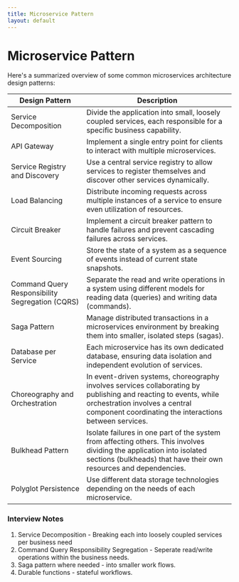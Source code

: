 ```yaml
---
title: Microservice Pattern
layout: default
---
```

# Microservice Pattern
 
Here's a summarized overview of some common microservices architecture design patterns:

| Design Pattern | Description |
|-|-|
| Service Decomposition | Divide the application into small, loosely coupled services, each responsible for a specific business capability. |
| API Gateway | Implement a single entry point for clients to interact with multiple microservices. |
| Service Registry and Discovery | Use a central service registry to allow services to register themselves and discover other services dynamically. |
| Load Balancing | Distribute incoming requests across multiple instances of a service to ensure even utilization of resources. |
| Circuit Breaker | Implement a circuit breaker pattern to handle failures and prevent cascading failures across services. |
| Event Sourcing | Store the state of a system as a sequence of events instead of current state snapshots. |
| Command Query Responsibility Segregation (CQRS) | Separate the read and write operations in a system using different models for reading data (queries) and writing data (commands). |
| Saga Pattern | Manage distributed transactions in a microservices environment by breaking them into smaller, isolated steps (sagas). |
| Database per Service | Each microservice has its own dedicated database, ensuring data isolation and independent evolution of services. |
| Choreography and Orchestration | In event-driven systems, choreography involves services collaborating by publishing and reacting to events, while orchestration involves a central component coordinating the interactions between services.|
| Bulkhead Pattern | Isolate failures in one part of the system from affecting others. This involves dividing the application into isolated sections (bulkheads) that have their own resources and dependencies. |
| Polyglot Persistence | Use different data storage technologies depending on the needs of each microservice. |

### Interview Notes

1. Service Decomposition - Breaking each into loosely coupled services per business need
2. Command Query Responsibility Segregation -  Seperate read/write operations within the business needs.
3. Saga pattern where needed - into  smaller work flows. 
4. Durable functions - stateful workflows.
  
